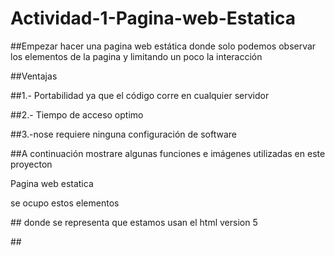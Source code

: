 # Actividad-1-Pagina-web-Estatica

##Empezar hacer una pagina web estática donde solo podemos observar los elementos de la pagina y limitando un poco la interacción

##Ventajas


##1.- Portabilidad ya que el código corre en cualquier servidor   

##2.- Tiempo de acceso optimo
 
##3.-nose requiere ninguna configuración de software

##A continuación mostrare algunas funciones e imágenes utilizadas en este proyecton

Pagina web estatica

se ocupo estos elementos 

##<!DOCTYPE html> donde se representa que estamos usan el html version 5

##<Title> para indicar el titulo en este caso la optimizacion 
 
 ##</h1> para el texto 
 
 ##<p> para el cuerpo de la informacion 
 
 ##en el siguiente documento vemos mas a fondo la pagina web estatica



